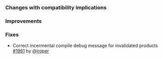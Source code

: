   [@jroper]: https://github.com/jroper
  [1961]: https://github.com/sbt/sbt/issues/1961

### Changes with compatibility implications

### Improvements

### Fixes

- Correct incermental compile debug message for invalidated products [#1961][1961] by [@jroper][@jroper]
